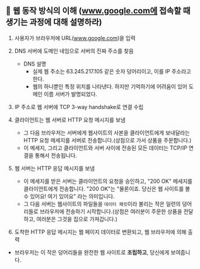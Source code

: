 ## 📖 웹 동작 방식의 이해 (www.google.com에 접속할 때 생기는 과정에 대해 설명하라)

1. 사용자가 브라우저에 URL(www.google.com)을 입력
2. DNS 서버에 도메인 네임으로 서버의 진짜 주소를 찾음

   - DNS 설명
     - 실제 웹 주소는 63.245.217.105 같은 숫자 덩어리이고, 이를 IP 주소라고 한다.
     - 웹의 하나뿐인 특정 위치를 나타낸다. 하지만 기억하기에 어려움이 있어 도메인 이름 서버가 발명되었다.

3. IP 주소로 웹 서버에 TCP 3-way handshake로 연결 수립
4. 클라이언트는 웹 서버로 HTTP 요청 메시지를 보냄
   - 그 다음 브라우저는 서버에게 웹사이트의 사본을 클라이언트에게 보내달라는 HTTP 요청 메세지를 서버로 전송합니다.(상점으로 가서 상품을 주문합니다.)
   - 이 메세지, 그리고 클라이언트와 서버 사이에 전송된 모든 데이터는 TCP/IP 연결을 통해서 전송됩니다.
5. 웹 서버는 HTTP 응답 메시지를 보냄
   - 이 메세지를 받은 서버는 클라이언트의 요청을 승인하고, "200 OK" 메세지를 클라이언트에게 전송합니다. "200 OK"는 "물론이죠. 당신은 웹 사이트를 볼 수 있어요! 여기 있어요" 라는 의미입니다.
   - 그 다음 서버는 웹사이트의 파일들을 `데이터 패킷`이라 불리는 작은 일련의 덩어리들로 브라우저에 전송하기 시작합니다.(상점은 여러분이 주문한 상품을 전달하고, 여러분은 그것을 집으로 가져갑니다.)
6. 도착한 HTTP 응답 메시지는 웹 페이지 데이터로 변환되고, 웹 브라우저에 의해 출력

- 브라우저는 이 작은 덩어리들을 완전한 웹 사이트로 **조립하고**, 당신에게 보여줍니다.
